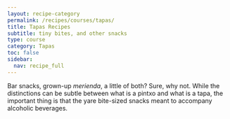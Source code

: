 ```yaml
---
layout: recipe-category
permalink: /recipes/courses/tapas/
title: Tapas Recipes
subtitle: tiny bites, and other snacks
type: course
category: Tapas
toc: false
sidebar:
  nav: recipe_full
---
```

Bar snacks, grown-up *merienda*, a little of both? Sure, why not. While the distinctions can be subtle between what is a pintxo and what is a tapa, the important thing is that the yare bite-sized snacks meant to accompany alcoholic beverages.